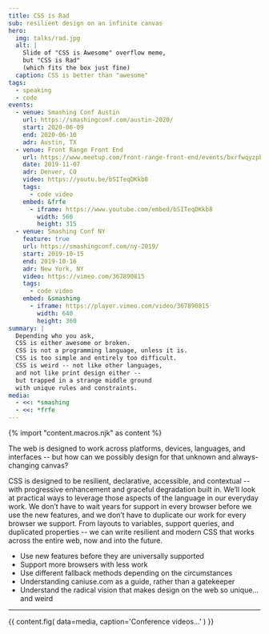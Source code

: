 ```yaml
---
title: CSS is Rad
sub: resilient design on an infinite canvas
hero:
  img: talks/rad.jpg
  alt: |
    Slide of "CSS is Awesome" overflow meme,
    but "CSS is Rad"
    (which fits the box just fine)
  caption: CSS is better than "awesome"
tags:
  - speaking
  - code
events:
  - venue: Smashing Conf Austin
    url: https://smashingconf.com/austin-2020/
    start: 2020-06-09
    end: 2020-06-10
    adr: Austin, TX
  - venue: Front Range Front End
    url: https://www.meetup.com/front-range-front-end/events/bxrfwqyzpbkb/
    date: 2019-11-07
    adr: Denver, CO
    video: https://youtu.be/bSITeqDKkb8
    tags:
      - code video
    embed: &frfe
      - iframe: https://www.youtube.com/embed/bSITeqDKkb8
        width: 560
        height: 315
  - venue: Smashing Conf NY
    feature: true
    url: https://smashingconf.com/ny-2019/
    start: 2019-10-15
    end: 2019-10-16
    adr: New York, NY
    video: https://vimeo.com/367890815
    tags:
      - code video
    embed: &smashing
      - iframe: https://player.vimeo.com/video/367890815
        width: 640
        height: 360
summary: |
  Depending who you ask,
  CSS is either awesome or broken.
  CSS is not a programming language, unless it is.
  CSS is too simple and entirely too difficult.
  CSS is weird -- not like other languages,
  and not like print design either --
  but trapped in a strange middle ground
  with unique rules and constraints.
media:
  - <<: *smashing
  - <<: *frfe
---
```

{% import "content.macros.njk" as content %}

The web is designed to work across platforms,
devices, languages, and interfaces --
but how can we possibly design for that
unknown and always-changing canvas?

CSS is designed to be resilient, declarative, accessible, and contextual --
with progressive enhancement and graceful degradation built in.
We’ll look at practical ways to leverage those aspects of the language
in our everyday work.
We don’t have to wait years for support in every browser
before we use the new features,
and we don’t have to duplicate our work for every browser we support.
From layouts to variables, support queries, and duplicated properties --
we can write resilient and modern CSS
that works across the entire web,
now and into the future.

- Use new features before they are universally supported
- Support more browsers with less work
- Use different fallback methods depending on the circumstances
- Understanding caniuse.com as a guide, rather than a gatekeeper
- Understand the radical vision that makes design on the web so unique…
  and weird

------

{{ content.fig(
  data=media,
  caption='Conference videos…'
) }}
